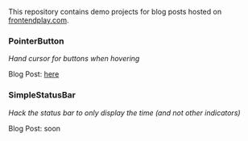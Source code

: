 This repository contains demo projects for blog posts hosted on [frontendplay.com](http://frontendplay.com).

### PointerButton
_Hand cursor for buttons when hovering_

Blog Post: [here](http://frontendplay.com/2016/03/16/hand-cursor-for-buttons-in-uwp/)

### SimpleStatusBar
_Hack the status bar to only display the time (and not other indicators)_

Blog Post: soon